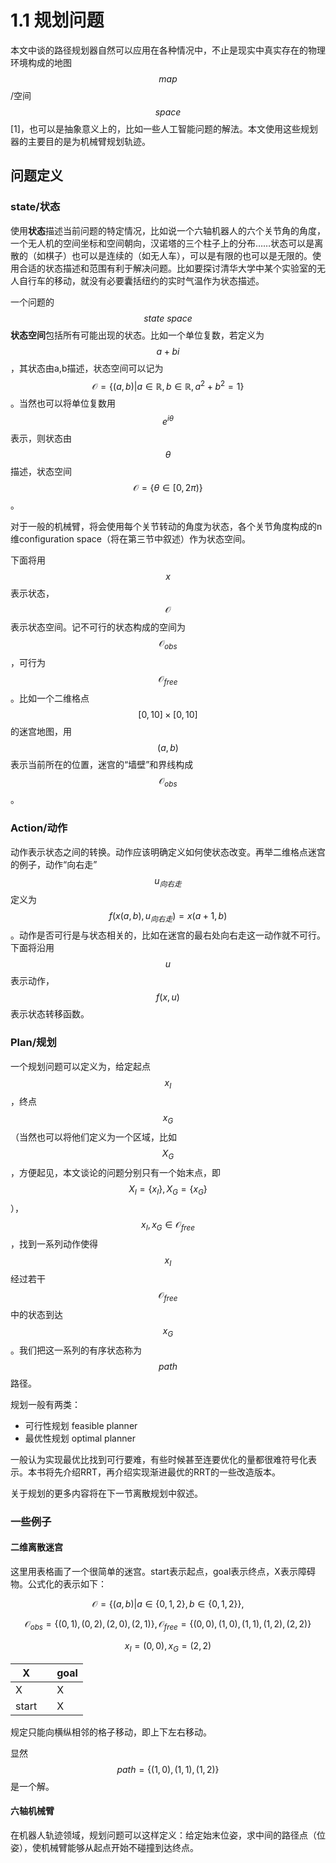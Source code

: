 # 1.1 规划问题

本文中谈的路径规划器自然可以应用在各种情况中，不止是现实中真实存在的物理环境构成的地图$$map$$/空间$$space$$[1]，也可以是抽象意义上的，比如一些人工智能问题的解法。本文使用这些规划器的主要目的是为机械臂规划轨迹。

[^1]: 此处插入英文是为了一些翻译的区分。比如 地图map 和 图graph 都可能被简称为“图”，以下将以英文作为定义（因为基本来源于Planning Algorithm这本书），并给出本书中使用的中文翻译。

## 问题定义

### state/状态

使用**状态**描述当前问题的特定情况，比如说一个六轴机器人的六个关节角的角度，一个无人机的空间坐标和空间朝向，汉诺塔的三个柱子上的分布……状态可以是离散的（如棋子）也可以是连续的（如无人车），可以是有限的也可以是无限的。使用合适的状态描述和范围有利于解决问题。比如要探讨清华大学中某个实验室的无人自行车的移动，就没有必要囊括纽约的实时气温作为状态描述。

一个问题的$$state\ space$$**状态空间**包括所有可能出现的状态。比如一个单位复数，若定义为$$a+bi$$，其状态由a,b描述，状态空间可以记为$$\mathcal{O}=\{(a,b)|a\in\mathbb{R},b\in\mathbb{R}, a^2+b^2=1\}$$。当然也可以将单位复数用$$e^{i\theta}$$表示，则状态由$$\theta$$描述，状态空间$$\mathcal{O}=\{\theta\in[0,2\pi)\}$$。

对于一般的机械臂，将会使用每个关节转动的角度为状态，各个关节角度构成的n维configuration space（将在第三节中叙述）作为状态空间。

下面将用$$x$$表示状态，$$\mathcal{O}$$表示状态空间。记不可行的状态构成的空间为$$\mathcal{O}_{obs}$$，可行为$$\mathcal{O}_{free}$$。比如一个二维格点$$[0,10]\times[0,10]$$的迷宫地图，用$$(a,b)$$表示当前所在的位置，迷宫的“墙壁”和界线构成$$\mathcal{O}_{obs}$$。

### Action/动作

动作表示状态之间的转换。动作应该明确定义如何使状态改变。再举二维格点迷宫的例子，动作“向右走”$$u_{向右走}$$定义为$$f(x(a,b),u_{向右走}) = x(a+1,b)$$。动作是否可行是与状态相关的，比如在迷宫的最右处向右走这一动作就不可行。下面将沿用$$u$$表示动作，$$f(x,u)$$表示状态转移函数。

### Plan/规划

一个规划问题可以定义为，给定起点$$x_I$$，终点$$x_G$$（当然也可以将他们定义为一个区域，比如$$X_G$$，方便起见，本文谈论的问题分别只有一个始末点，即$$X_I=\{x_I\},X_G=\{x_G\}$$），$$x_I,x_G\in\mathcal{O}_{free}$$，找到一系列动作使得$$x_I$$经过若干$$\mathcal{O}_{free}$$中的状态到达$$x_G$$。我们把这一系列的有序状态称为$$path$$路径。

规划一般有两类：

* 可行性规划 feasible planner
* 最优性规划 optimal planner

一般认为实现最优比找到可行要难，有些时候甚至连要优化的量都很难符号化表示。本书将先介绍RRT，再介绍实现渐进最优的RRT的一些改造版本。

关于规划的更多内容将在下一节离散规划中叙述。

### 一些例子

#### 二维离散迷宫

这里用表格画了一个很简单的迷宫。start表示起点，goal表示终点，X表示障碍物。公式化的表示如下：

$$\mathcal{O}=\{(a,b)|a\in\{0,1,2\},b\in\{0,1,2\}\},$$

$$\mathcal{O}_{obs}=\{(0,1),(0,2),(2,0),(2,1)\},\mathcal{O}_{free}=\{(0,0),(1,0),(1,1),(1,2),(2,2)\}$$

$$x_{I} = (0,0),x_G=(2,2)$$

| X     |      | goal |
| ----- | ---- | ---- |
| X     |      | X    |
| start |      | X    |

规定只能向横纵相邻的格子移动，即上下左右移动。

显然$$path=\{(1,0),(1,1),(1,2)\}$$是一个解。

#### 六轴机械臂

在机器人轨迹领域，规划问题可以这样定义：给定始末位姿，求中间的路径点（位姿），使机械臂能够从起点开始不碰撞到达终点。
